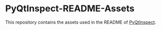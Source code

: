 # PyQtInspect-README-Assets

This repository contains the assets used in the README of [PyQtInspect](https://jeza-chen.com/PyqtInspect/).
